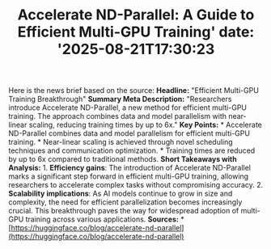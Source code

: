﻿---
title: "Accelerate ND-Parallel: A Guide to Efficient Multi-GPU Training'
date: '2025-08-21T17:30:23"
category: "Markets"
summary: ""
slug: "accelerate ndparallel a guide to efficient multigpu training"
source_urls:
  - "https://huggingface.co/blog/accelerate-nd-parallel"
seo:
  title: "Accelerate ND-Parallel: A Guide to Efficient Multi-GPU Training | Hash n Hedge'
  description: '"
  keywords: ["news", "markets", "brief"]
---
Here is the news brief based on the source:  **Headline:** "Efficient Multi-GPU Training Breakthrough"  **Summary Meta Description:** "Researchers introduce Accelerate ND-Parallel, a new method for efficient multi-GPU training. The approach combines data and model parallelism with near-linear scaling, reducing training times by up to 6x."  **Key Points:**  * Accelerate ND-Parallel combines data and model parallelism for efficient multi-GPU training. * Near-linear scaling is achieved through novel scheduling techniques and communication optimization. * Training times are reduced by up to 6x compared to traditional methods.  **Short Takeaways with Analysis:**  1. **Efficiency gains**: The introduction of Accelerate ND-Parallel marks a significant step forward in efficient multi-GPU training, allowing researchers to accelerate complex tasks without compromising accuracy. 2. **Scalability implications**: As AI models continue to grow in size and complexity, the need for efficient parallelization becomes increasingly crucial. This breakthrough paves the way for widespread adoption of multi-GPU training across various applications.  **Sources:**  * [https://huggingface.co/blog/accelerate-nd-parallel](https://huggingface.co/blog/accelerate-nd-parallel) 
